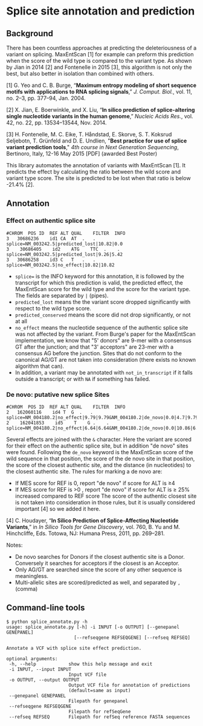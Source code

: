 # Splice site annotation and prediction

## Background

There has been countless approaches at predicting the deleteriousness of a variant on splicing. MaxEntScan [1] for example can preform this prediction when the score of the wild type is compared to the variant type. As shown by Jian in 2014 [2] and Fontenelle in 2015 [3], this algorithm is not only the best, but also better in isolation than combined with others.

[1] G. Yeo and C. B. Burge, “**Maximum entropy modeling of short sequence motifs with applications to RNA splicing signals**,” *J. Comput. Biol.*, vol. 11, no. 2–3, pp. 377–94, Jan. 2004.

[2] X. Jian, E. Boerwinkle, and X. Liu, “**In silico prediction of splice-altering single nucleotide variants in the human genome**,” *Nucleic Acids Res.*, vol. 42, no. 22, pp. 13534–13544, Nov. 2014.

[3] H. Fontenelle, M. C. Eike, T. Håndstad, E. Skorve, S. T. Koksrud Seljebotn, T. Grünfeld and D. E. Undlien, "**Best practice for use of splice variant prediction tools**," *4th course in Next Generation Sequencing*, Bertinoro, Italy, 12-16 May 2015 [PDF] (awarded Best Poster)

This library automates the annotation of variants with MaxEntScan [1]. It predicts the effect by calculating the ratio between the wild score and variant type score. The site is predicted to be lost when that ratio is below -21.4% [2].

## Annotation

### Effect on authentic splice site
```
#CHROM	POS	ID	REF	ALT	QUAL	FILTER	INFO
3   30686236    id1 CA  AT  .   .   splice=NM_003242.5|predicted_lost|10.82|0.0
3    30686405    id2    ATG    TTC  .    .   splice=NM_003242.5|predicted_lost|9.26|5.42
3   30686258    id3 C   T   .   .   splice=NM_003242.5|no_effect|10.82|10.82
```

- `splice=` is the INFO keyword for this annotation, it is followed by the transcript for which this prediction is valid, the predicted effect, the MaxEntScan score for the wild type and the score for the variant type. The fields are separated by `|` (pipes).
- `predicted_lost` means the the variant score dropped significantly with respect to the wild type score.
- `predicted_conserved` means the score did not drop significantly, or not at all
- `no_effect` means the nucleotide sequence of the authentic splice site was not affected by the variant.
From Burge's paper for the MaxEntScan implementation, we know that "5' donors" are 9-mer with a consensus GT after the junction; and that "3' acceptors" are 23-mer with a consensus AG before the junction. Sites that do not conform to the canonical AG/GT are not taken into consideration (there exists no known algorithm that can).
- In addition, a variant may be annotated with `not_in_transcript` if it falls outside a transcript; or with `NA` if something has failed.

### De novo: putative new splice Sites

```
#CHROM	POS	ID	REF	ALT	QUAL	FILTER	INFO
2   162060116    id4 T  G  .   .  splice=NM_004180.2|no_effect|9.79|9.79&NM_004180.2|de_novo|0.0|4.7|9.79|10
2    162041853    id5    T    G .    .   splice=NM_004180.2|no_effect|6.64|6.64&NM_004180.2|de_novo|0.0|10.86|6.64|5581
```

Several effects are joined with the `&` character. Here the variant are scored for their effect on the authentic splice site, but in addition "de novo" sites were found. Following the `de_novo` keyword is the MaxEntScan score of the wild sequence in that position, the score of the de novo site in that position, the score of the closest authentic site, and the distance (in nucleotides) to the closest authentic site.
The rules for marking a de novo are:
* If MES score for REF is 0, report "de novo" if score for ALT is ≥4
* If MES score for REF is >0 , report "de novo" if score for ALT is ≥ 25% increased compared to REF score
The score of the authentic closest site is not taken into consideration in those rules, but it is usually considered important [4] so we added it here.

[4] C. Houdayer, “**In Silico Prediction of Splice-Affecting Nucleotide Variants**,” in *In Silico Tools for Gene Discovery*, vol. 760, B. Yu and M. Hinchcliffe, Eds. Totowa, NJ: Humana Press, 2011, pp. 269–281.

Notes:
* De novo searches for Donors if the closest authentic site is a Donor. Conversely it searches for acceptors if the closest is an Acceptor.
* Only AG/GT are searched since the score of any other sequence is meaningless.
* Multi-allelic sites are scored/predicted as well, and separated by `,` (comma)

## Command-line tools

```
$ python splice_annotate.py -h
usage: splice_annotate.py [-h] -i INPUT [-o OUTPUT] [--genepanel GENEPANEL]
                         [--refseqgene REFSEQGENE] [--refseq REFSEQ]

Annotate a VCF with splice site effect prediction.

optional arguments:
 -h, --help            show this help message and exit
 -i INPUT, --input INPUT
                       Input VCF file
 -o OUTPUT, --output OUTPUT
                       Output VCF file for annotation of predictions
                       (default=same as input)
 --genepanel GENEPANEL
                       Filepath for genepanel
 --refseqgene REFSEQGENE
                       Filepath for refSeqGene
 --refseq REFSEQ       Filepath for refSeq reference FASTA sequences
```
